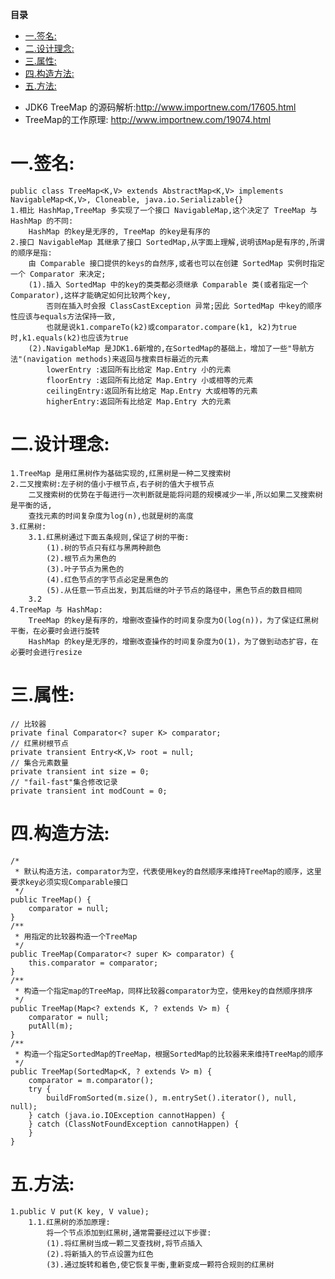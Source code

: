 <!-- START doctoc generated TOC please keep comment here to allow auto update -->
<!-- DON'T EDIT THIS SECTION, INSTEAD RE-RUN doctoc TO UPDATE -->
**目录**

- [一.签名:](#%E4%B8%80%E7%AD%BE%E5%90%8D)
- [二.设计理念:](#%E4%BA%8C%E8%AE%BE%E8%AE%A1%E7%90%86%E5%BF%B5)
- [三.属性:](#%E4%B8%89%E5%B1%9E%E6%80%A7)
- [四.构造方法:](#%E5%9B%9B%E6%9E%84%E9%80%A0%E6%96%B9%E6%B3%95)
- [五.方法:](#%E4%BA%94%E6%96%B9%E6%B3%95)

<!-- END doctoc generated TOC please keep comment here to allow auto update -->

 * JDK6 TreeMap 的源码解析:http://www.importnew.com/17605.html
 * TreeMap的工作原理: http://www.importnew.com/19074.html

# 一.签名:
    public class TreeMap<K,V> extends AbstractMap<K,V> implements NavigableMap<K,V>, Cloneable, java.io.Serializable{}
    1.相比 HashMap,TreeMap 多实现了一个接口 NavigableMap,这个决定了 TreeMap 与 HashMap 的不同:
        HashMap 的key是无序的, TreeMap 的key是有序的
    2.接口 NavigableMap 其继承了接口 SortedMap,从字面上理解,说明该Map是有序的,所谓的顺序是指:
        由 Comparable 接口提供的keys的自然序,或者也可以在创建 SortedMap 实例时指定一个 Comparator 来决定;
        (1).插入 SortedMap 中的key的类类都必须继承 Comparable 类(或者指定一个 Comparator),这样才能确定如何比较两个key,
            否则在插入时会报 ClassCastException 异常;因此 SortedMap 中key的顺序性应该与equals方法保持一致,
            也就是说k1.compareTo(k2)或comparator.compare(k1, k2)为true时,k1.equals(k2)也应该为true
        (2).NavigableMap 是JDK1.6新增的,在SortedMap的基础上，增加了一些"导航方法"(navigation methods)来返回与搜索目标最近的元素
            lowerEntry :返回所有比给定 Map.Entry 小的元素
            floorEntry :返回所有比给定 Map.Entry 小或相等的元素
            ceilingEntry:返回所有比给定 Map.Entry 大或相等的元素
            higherEntry:返回所有比给定 Map.Entry 大的元素
# 二.设计理念:
    1.TreeMap 是用红黑树作为基础实现的,红黑树是一种二叉搜索树
    2.二叉搜索树:左子树的值小于根节点,右子树的值大于根节点
        二叉搜索树的优势在于每进行一次判断就是能将问题的规模减少一半,所以如果二叉搜索树是平衡的话,
        查找元素的时间复杂度为log(n),也就是树的高度
    3.红黑树:
        3.1.红黑树通过下面五条规则,保证了树的平衡:
            (1).树的节点只有红与黑两种颜色
            (2).根节点为黑色的
            (3).叶子节点为黑色的
            (4).红色节点的字节点必定是黑色的
            (5).从任意一节点出发，到其后继的叶子节点的路径中，黑色节点的数目相同
        3.2
    4.TreeMap 与 HashMap:
        TreeMap 的key是有序的，增删改查操作的时间复杂度为O(log(n))，为了保证红黑树平衡，在必要时会进行旋转
        HashMap 的key是无序的，增删改查操作的时间复杂度为O(1)，为了做到动态扩容，在必要时会进行resize
# 三.属性:
	// 比较器
    private final Comparator<? super K> comparator;
    // 红黑树根节点
    private transient Entry<K,V> root = null;
    // 集合元素数量
    private transient int size = 0;
    // "fail-fast"集合修改记录
    private transient int modCount = 0;

# 四.构造方法:
	/*
	 * 默认构造方法，comparator为空，代表使用key的自然顺序来维持TreeMap的顺序，这里要求key必须实现Comparable接口
	 */
	public TreeMap() {
	    comparator = null;
	}
	/**
	 * 用指定的比较器构造一个TreeMap
	 */
	public TreeMap(Comparator<? super K> comparator) {
	    this.comparator = comparator;
	}
	/**
	 * 构造一个指定map的TreeMap，同样比较器comparator为空，使用key的自然顺序排序
	 */
	public TreeMap(Map<? extends K, ? extends V> m) {
	    comparator = null;
	    putAll(m);
	}
	/**
	 * 构造一个指定SortedMap的TreeMap，根据SortedMap的比较器来来维持TreeMap的顺序
	 */
	public TreeMap(SortedMap<K, ? extends V> m) {
	    comparator = m.comparator();
	    try {
	        buildFromSorted(m.size(), m.entrySet().iterator(), null, null);
	    } catch (java.io.IOException cannotHappen) {
	    } catch (ClassNotFoundException cannotHappen) {
	    }
	}
# 五.方法:
    1.public V put(K key, V value);
        1.1.红黑树的添加原理:
            将一个节点添加到红黑树,通常需要经过以下步骤:
            (1).将红黑树当成一颗二叉查找树,将节点插入
            (2).将新插入的节点设置为红色
            (3).通过旋转和着色,使它恢复平衡,重新变成一颗符合规则的红黑树






















